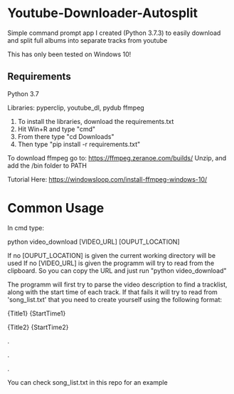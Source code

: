 # Youtube-Downloader-Autosplit
Simple command prompt app I created (Python 3.7.3) to easily download and split full albums into separate tracks from youtube

This has only been tested on Windows 10!

Requirements
-------
Python 3.7

Libraries: pyperclip, youtube_dl, pydub
ffmpeg

1. To install the libraries, download the requirements.txt
2. Hit Win+R and type "cmd"
3. From there type "cd Downloads"
4. Then type "pip install -r requirements.txt"

To download ffmpeg go to: https://ffmpeg.zeranoe.com/builds/
Unzip, and add the /bin folder to PATH

Tutorial Here: https://windowsloop.com/install-ffmpeg-windows-10/

Common Usage
=========
In cmd type:

python video_download [VIDEO_URL] [OUPUT_LOCATION]

If no [OUPUT_LOCATION] is given the current working directory will be used
If no [VIDEO_URL] is given the programm will try to read from the clipboard. So you can
copy the URL and just run "python video_download"

The programm will first try to parse the video description to find a tracklist, along with the start
time of each track. If that fails it will try to read from 'song_list.txt' that you need to create
yourself using the following format:

{Title1} {StartTime1}

{Title2} {StartTime2}

.

.

.

You can check song_list.txt in this repo for an example
